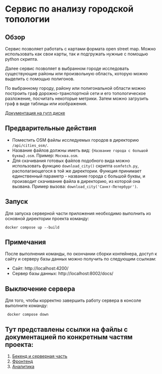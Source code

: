 # Сервис по анализу городской топологии

## Обзор

Сервис позволяет работать с картами формата open street map. Можно использовать как свои карты, так и подгружать нужные с помощью python скрипта.

Далее сервис позволяет в выбранном городе исследовать существующие районы или произвольную область, которую можно выделить с помощью полигонов.

По выбранному городу, району или полигональной области можно построить граф дорожно-транспортной сети и его топологическое разложение, посчитать некоторые метрики. Затем можно загрузить граф в виде таблицы или изображения.  

[Документация на гугл диске](https://docs.google.com/document/d/1tfpvU7qveO0ENqOvozmdVhncU48zHyhg/edit?usp=share_link&ouid=109435802449316353222&rtpof=true&sd=true)

## Предварительные действия

- Поместить OSM файлы исследуемых городов в директорию `/api/cities_osm/`. 
- Название файлов должны иметь вид: `{Название города с большой буквы}.osm`. Пример: `Москва.osm`.
- Для скачивания готовых файлов подобного вида можно использовать функцию `download_city()` скрипта `osmfetch.py`, располагающегося в той же директории. Функция принимает единственный параметр - название города с большой буквы, и производит скачивание файла в директорию, из которой она вызвана. Пример вызова: `download_city('Санкт-Петербург')`.

## Запуск
 
Для запуска серверной части приложения необходимо выполнить из основной директории проекта команду:

    docker compose up --build
    
## Примечания
 
После выполнения команды, по окончании сборки контейнера, доступ к сайту и серверу базы данных можно получить по следующим ссылкам:
- Сайт: http://localhost:4200/
- Сервер базы данных: http://localhost:8002/docs/

## Выключение сервера

Для того, чтобы корректно завершить работу сервера в консоле выполните команду:
    
     docker compose down

## Тут представлены ссылки на файлы с документацией по конкретным частям проекта:

1) [Бекенд и серверная часть](api/backend.md)
2) [Фронтенд](ui/front_docs.md)
3) [Аналитика](https://docs.google.com/document/d/13tFoxjkt9tnyzSbRs8adxpwf3rUp_CEGhsHXNY_ei8A/edit?usp=share_link)
